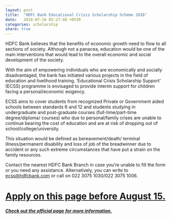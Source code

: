 ```yaml
---
layout: post
title:  "HDFC Bank Educational Crisis Scholarship Scheme 2018"
date:   2018-07-16 05:27:40 +0530
categories: scholarship
share: true
---
```

HDFC Bank believes that the benefits of economic growth need to flow to all sections of society. Although not a panacea, education would be one of the main interventions that would lead to the overall economic and social development of the society.

With the aim of empowering individuals who are economically and socially disadvantaged, the bank has initiated various projects in the field of education and livelihood training. ‘Educational Crisis Scholarship Support’ (ECSS) programme is envisaged to provide interim support for children facing a personal/economic exigency.

ECSS aims to cover students from recognized Private or Government aided schools between standards 6 and 12 and students studying in undergraduate and post-graduate courses (full-time/part-time degree/diploma/ courses) who due to personal/family crises are unable to continue bearing the cost of education and are at risk of dropping out of school/college/university.

This situation would be defined as bereavement/death/ terminal illness/permanent disability and loss of job of the breadwinner due to accident or any such extreme circumstances that have put a strain on the family resources.


Contact the nearest HDFC Bank Branch in case you’re unable to fill the form or you need any assistance. Alternatively, you can write to ecss@hdfcbank.com or call on 022 3075 1030/022 3075 1006.

# [Apply on this page before August 15.](https://app.goodera.com/#/grant/application/527/open-task/15915/org/1008/apply)

##### [Check out the official page for more information.](https://www.hdfcbank.com/htdocs/common/ECSS_scholarship.htm)
